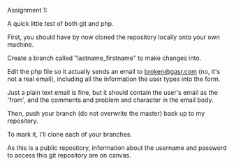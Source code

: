 Assignment 1:

A quick little test of both git and php.

First, you should have by now cloned the repository locally onto your own machine.

Create a branch called "lastname_firstname" to make changes into.

Edit the php file so it actually sends an email to broken@gasr.com (no, it's not a real email), including all the information the user types into the form.

Just a plain text email is fine, but it should contain the user's email as the 'from', and the comments and problem and character in the email body.

Then, push your branch (do not overwrite the master) back up to my repository.

To mark it, I'll clone each of your branches.

As this is a public repository, information about the username and password to access this git repository are on canvas.
